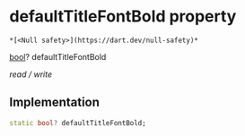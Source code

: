 


# defaultTitleFontBold property




    *[<Null safety>](https://dart.dev/null-safety)*


[bool](https://api.flutter.dev/flutter/dart-core/bool-class.html)? defaultTitleFontBold
  
_read / write_






## Implementation

```dart
static bool? defaultTitleFontBold;


```







